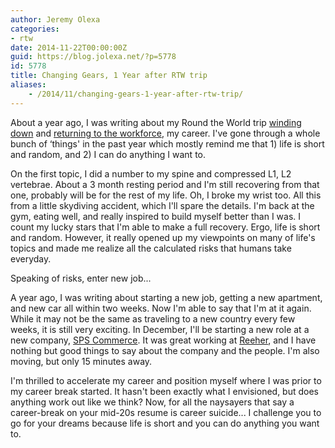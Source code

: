 ```yaml
---
author: Jeremy Olexa
categories:
- rtw
date: 2014-11-22T00:00:00Z
guid: https://blog.jolexa.net/?p=5778
id: 5778
title: Changing Gears, 1 Year after RTW trip
aliases:
    - /2014/11/changing-gears-1-year-after-rtw-trip/
---
```


About a year ago, I was writing about my Round the World trip [winding down][1] and [returning to the workforce][2], my career. I've gone through a whole bunch of &#8216;things' in the past year which mostly remind me that 1) life is short and random, and 2) I can do anything I want to.

On the first topic, I did a number to my spine and compressed L1, L2 vertebrae. About a 3 month resting period and I'm still recovering from that one, probably will be for the rest of my life. Oh, I broke my wrist too. All this from a little skydiving accident, which I'll spare the details. I'm back at the gym, eating well, and really inspired to build myself better than I was. I count my lucky stars that I'm able to make a full recovery. Ergo, life is short and random. However, it really opened up my viewpoints on many of life's topics and made me realize all the calculated risks that humans take everyday.

Speaking of risks, enter new job...

A year ago, I was writing about starting a new job, getting a new apartment, and new car all within two weeks. Now I'm able to say that I'm at it again. While it may not be the same as traveling to a new country every few weeks, it is still very exciting. In December, I'll be starting a new role at a new company, [SPS Commerce][3]. It was great working at [Reeher][4], and I have nothing but good things to say about the company and the people. I'm also moving, but only 15 minutes away.

I'm thrilled to accelerate my career and position myself where I was prior to my career break started. It hasn't been exactly what I envisioned, but does anything work out like we think? Now, for all the naysayers that say a career-break on your mid-20s resume is career suicide... I challenge you to go for your dreams because life is short and you can do anything you want to.

 [1]: https://blog.jolexa.net/2013/12/japan-dec-2013-rtw-trip-concluded/
 [2]: https://blog.jolexa.net/2013/12/rtw-recapreentering-faq/
 [3]: http://www.spscommerce.com/
 [4]: https://www.reeher.com/
